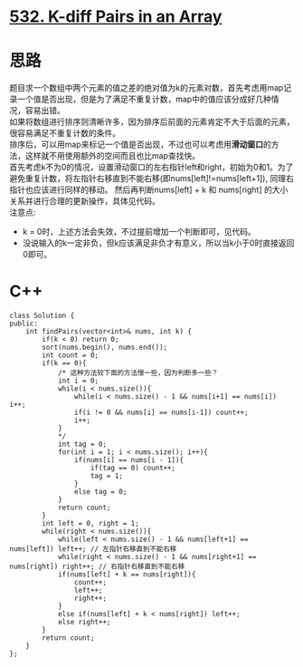 # [532. K-diff Pairs in an Array](https://leetcode.com/problems/k-diff-pairs-in-an-array/description/)
# 思路
题目求一个数组中两个元素的值之差的绝对值为k的元素对数，首先考虑用map记录一个值是否出现，但是为了满足不重复计数，map中的值应该分成好几种情况，容易出错。   
如果将数组进行排序则清晰许多，因为排序后前面的元素肯定不大于后面的元素，很容易满足不重复计数的条件。   
排序后，可以用map来标记一个值是否出现，不过也可以考虑用**滑动窗口**的方法，这样就不用使用额外的空间而且也比map查找快。   
首先考虑k不为0的情况，设置滑动窗口的左右指针left和right，初始为0和1。为了避免重复计数，将左指针右移直到不能右移(即nums[left]!=nums[left+1]), 同理右指针也应该进行同样的移动。
然后再判断nums[left] + k 和 nums[right] 的大小关系并进行合理的更新操作，具体见代码。   
注意点: 
* k = 0时，上述方法会失效，不过提前增加一个判断即可，见代码。
* 没说输入的k一定非负，但k应该满足非负才有意义，所以当k小于0时直接返回0即可。
# C++
```
class Solution {
public:
    int findPairs(vector<int>& nums, int k) {
        if(k < 0) return 0;
        sort(nums.begin(), nums.end());
        int count = 0;
        if(k == 0){
            /* 这种方法较下面的方法慢一些，因为判断多一些？
            int i = 0;
            while(i < nums.size()){
                while(i < nums.size() - 1 && nums[i+1] == nums[i]) i++;
                if(i != 0 && nums[i] == nums[i-1]) count++;
                i++;
            }
            */
            int tag = 0;
            for(int i = 1; i < nums.size(); i++){
                if(nums[i] == nums[i - 1]){
                    if(tag == 0) count++;
                    tag = 1;
                }
                else tag = 0;
            }
            return count;
        }
        int left = 0, right = 1;
        while(right < nums.size()){
            while(left < nums.size() - 1 && nums[left+1] == nums[left]) left++; // 左指针右移直到不能右移
            while(right < nums.size() - 1 && nums[right+1] == nums[right]) right++; // 右指针右移直到不能右移
            if(nums[left] + k == nums[right]){
                count++;
                left++;
                right++;
            }
            else if(nums[left] + k < nums[right]) left++;
            else right++;
        }
        return count;
    }
};
```
